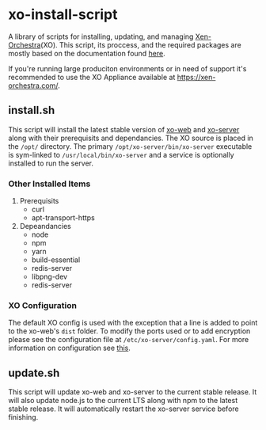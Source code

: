 # xo-install-script

A library of scripts for installing, updating, and managing [Xen-Orchestra](https://github.com/vatesfr/xo/)(XO). This script, its proccess, and the required packages are mostly based on the documentation found [here](https://github.com/vatesfr/xo/blob/master/docs/from_the_sources.md).

If you're running large produciton environments or in need of support it's recommended to use the XO Appliance available at https://xen-orchestra.com/.

## install.sh

This script will install the latest stable version of [xo-web](https://github.com/vatesfr/xo-web) and [xo-server](https://github.com/vatesfr/xo-server) along with their prerequisits and dependancies. The XO source is placed in the `/opt/` directory. The primary `/opt/xo-server/bin/xo-server` executable is sym-linked to `/usr/local/bin/xo-server` and a service is optionally installed to run the server.

### Other Installed Items
1. Prerequisits
   * curl
   * apt-transport-https
2. Depeandancies  
   * node
   * npm
   * yarn
   * build-essential
   * redis-server
   * libpng-dev
   * redis-server

### XO Configuration

The default XO config is used with the exception that a line is added to point to the xo-web's `dist` folder. To modify the ports used or to add encryption please see the configuration file at `/etc/xo-server/config.yaml`. For more information on configuration see [this](https://github.com/vatesfr/xo/blob/master/docs/configuration.md).

## update.sh

This script will update xo-web and xo-server to the current stable release. It will also update node.js to the current LTS along with npm to the latest stable release. It will automatically restart the xo-server service before finishing.

